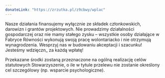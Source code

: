 ```yaml
---
donateLink: "https://zrzutka.pl/z9cbwy/wplac"
---
```


Nasze działania finansujemy wyłącznie ze składek członkowskich, darowizn i grantów projektowych. Nie prowadzimy działalności gospodarczej oraz nie mamy stałego zysku – wszystkie osoby działające w Fabryce Równości wykonują swoją pracę wolontariacko i nie otrzymują wynagrodzenia. Wesprzyj nas w budowaniu akceptacji i szacunku! Jesteśmy wdzięczn\_ za każdą wpłatę!

Przekazane środki zostaną przeznaczone na ogólną realizację celów statutowych Stowarzyszenie, o ile w tytule przelewu nie zostanie określony cel szczególowy (np. wsparcie psychologiczne).
